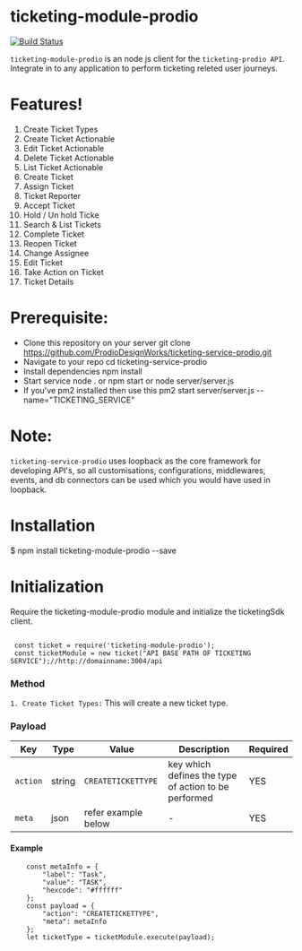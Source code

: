 # ticketing-module-prodio

[![Build Status](https://travis-ci.org/joemccann/dillinger.svg?branch=master)](https://travis-ci.org/joemccann/dillinger)


`ticketing-module-prodio` is an  node js client for the  `ticketing-prodio API`. Integrate in to any application to perform ticketing releted user journeys.

# Features!
  
1. Create Ticket Types
2. Create Ticket Actionable
3. Edit Ticket Actionable
4. Delete Ticket Actionable
5. List Ticket Actionable
6. Create Ticket
7. Assign Ticket
8. Ticket Reporter
9. Accept Ticket
10. Hold / Un hold Ticke
11. Search & List Tickets
12. Complete Ticket
13. Reopen Ticket
14. Change Assignee
15. Edit Ticket
16. Take Action on Ticket
17. Ticket Details

# Prerequisite:
 * Clone this repository on your server git clone https://github.com/ProdioDesignWorks/ticketing-service-prodio.git
 * Navigate to your repo cd ticketing-service-prodio
 * Install dependencies npm install
 * Start service node . or npm start or node server/server.js
 * If you've pm2 installed then use this pm2 start server/server.js --name="TICKETING_SERVICE"

# Note:
`ticketing-service-prodio` uses loopback as the core framework for developing API's, so all customisations, configurations, middlewares, events, and db connectors can be used which you would have used in loopback.

# Installation

$ npm install ticketing-module-prodio --save

  
# Initialization 
Require the ticketing-module-prodio module and initialize the ticketingSdk client.
```JSX

 const ticket = require('ticketing-module-prodio');
 const ticketModule = new ticket("API BASE PATH OF TICKETING SERVICE");//http://domainname:3004/api
 ``` 


### Method

`1. Create Ticket Types:`
 This will create a new ticket type.

### Payload

| Key | Type | Value | Description | Required |
| --- | ---- | ----- | ----------- | -------- |
| `action` | string | `CREATETICKETTYPE` | key which defines the type of action to be performed | YES |
| `meta` | json | refer example below | - | YES |

#### Example
```JSX
	const metaInfo = {
		"label": "Task",
		"value": "TASK",
		"hexcode": "#ffffff"
	};
	const payload = {
		"action": "CREATETICKETTYPE",
		"meta": metaInfo
	};
	let ticketType = ticketModule.execute(payload);
```